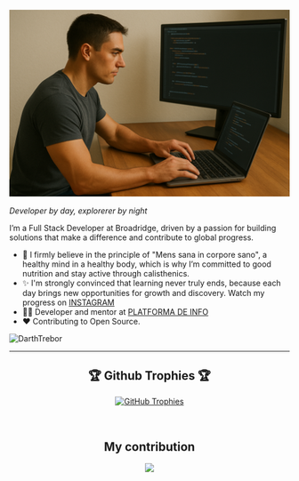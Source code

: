 <!--Banner-->
![A "me" designed by AI](./banner.png)

*Developer by day, explorerer by night*
<br /> 

<!--Start Intro-->               
<p align="left">I’m a Full Stack Developer at Broadridge, driven by a passion for building solutions that make a difference and contribute to global progress. </p>

- 🌱 I firmly believe in the principle of "Mens sana in corpore sano", a healthy mind in a healthy body, which is why I’m committed to good nutrition and stay active through calisthenics.
- ✨ I'm strongly convinced that learning never truly ends, because each day brings new opportunities for growth and discovery. Watch my progress on [INSTAGRAM](https://www.instagram.com/robert.drg3/)
- 💁‍♂️ Developer and mentor at [PLATFORMA DE INFO](https://platforma-de.info)
- ❤ Contributing to Open Source.

<p align="left">
  <img src="https://komarev.com/ghpvc/?username=DarthTrebor&label=Profile%20views&color=2b57d9&style=for-the-badge&logo=star" alt="DarthTrebor" style="padding-right:20px;" />
</p>

---

<h2 align="center">🏆 Github Trophies 🏆</h2>
<p align="center">
  <a href="https://github.com/DarthTrebor">
    <picture>
      <source media="(prefers-color-scheme: dark)" srcset="https://github-profile-trophy.vercel.app/?username=DarthTrebor&no-bg=true&row=2&column=6&margin-w=20&margin-h=20&theme=monokai">
      <source media="(prefers-color-scheme: light)" srcset="https://github-profile-trophy.vercel.app/?username=DarthTrebor&no-bg=true&row=2&column=6&margin-w=20&margin-h=20">
      <img alt="GitHub Trophies" src="https://github-profile-trophy.vercel.app/?username=DarthTrebor&no-bg=true&no-frame=true&row=2&column=6&margin-w=20&margin-h=20">
    </picture>
  </a>
</p>
<br />

<h2 align="center">My contribution</h2>
<div align="center">
    <img src="https://github-readme-activity-graph.vercel.app/graph?username=DarthTrebor&bg_color=2b57d9&&color=ffffff&line=c56a90&point=ffeb95&area=false&hide_border=false" border-radius="15">
</div>

